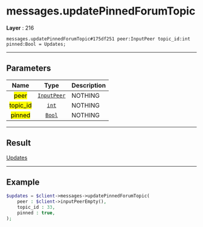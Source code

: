 # messages.updatePinnedForumTopic

**Layer** : 216

```tl
messages.updatePinnedForumTopic#175df251 peer:InputPeer topic_id:int pinned:Bool = Updates;
```

---

## Parameters

| Name | Type | Description |
| :---: | :---: | :--- |
| <mark>peer</mark> | [`InputPeer`](type/InputPeer) | NOTHING |
| <mark>topic_id</mark> | [`int`](type/int) | NOTHING |
| <mark>pinned</mark> | [`Bool`](type/Bool) | NOTHING |

---

## Result

[Updates](type/Updates)

---

## Example

```php
$updates = $client->messages->updatePinnedForumTopic(
	peer : $client->inputPeerEmpty(),
	topic_id : 33,
	pinned : true,
);
```